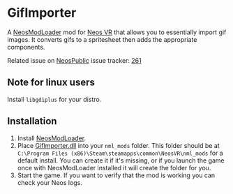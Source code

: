 # GifImporter

A [NeosModLoader](https://github.com/zkxs/NeosModLoader) mod for [Neos VR](https://neos.com/) that allows you to
essentially import gif images. It converts gifs to a spritesheet then adds the appropriate components.

Related issue on [NeosPublic](https://github.com/Neos-Metaverse/NeosPublic/) issue tracker:
[261](https://github.com/Neos-Metaverse/NeosPublic/issues/261)

## Note for linux users

Install `libgdiplus` for your distro.

## Installation
1. Install [NeosModLoader](https://github.com/zkxs/NeosModLoader).
2. Place [GifImporter.dll](https://github.com/astralchan/GifImporter/releases/latest/download/GifImporter.dll) into
your `nml_mods` folder. This folder should be at `C:\Program Files (x86)\Steam\steamapps\common\NeosVR\nml_mods` for a
default install. You can create it if it's missing, or if you launch the game once with NeosModLoader installed it will
create the folder for you.
3. Start the game. If you want to verify that the mod is working you can check your Neos logs.